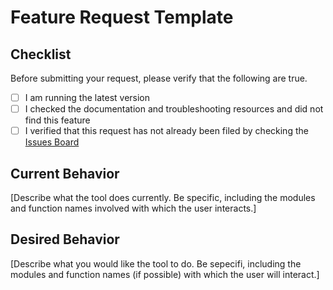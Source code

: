 # Feature Request Template

## Checklist
Before submitting your request, please verify that the following are true.

- [ ] I am running the latest version
- [ ] I checked the documentation and troubleshooting resources and did not find this feature
- [ ] I verified that this request has not already been filed by checking the [Issues Board](https://github.com/KenSciResearch/fairMLHealth/issues)

## Current Behavior

[Describe what the tool does currently. Be specific, including the modules and function names involved with which the user interacts.]

## Desired Behavior

[Describe what you would like the tool to do. Be sepecifi, including the modules and function names (if possible) with which the user will interact.]

